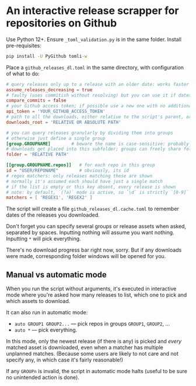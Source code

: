 # An interactive release scrapper for repositories on Github

Use Python 12+. Ensure `_toml_validation.py` is in the same folder.
Install pre-requisites:

```cmd
pip install -U PyGithub tomli-w
```

Place a `github_releases_dl.toml` in the same directory, with
configuration of what to do:

```toml
# query releases only up to a release with an older date: works faster
assume_releases_decreasing = true
# faulty (uses commitish without resolving) but you can use it if dates don't work
compare_commits = false
# your Github access token; if possible use a new one with no additional rights set
api_token = 'YOUR_GITHUB_ACCESS_TOKEN'
# path to all the downloads, either relative to the script's parent, or absolute
downloads_root = 'RELATIVE OR ABSOLUTE PATH'

# you can query releases granularly by dividing them into groups
# otherwise just define a single group
[group.GROUPNAME]        # beware the name is case-sensitive: probably do lowercase
# downloads get placed into this subfolder; groups can freely share folders
folder = 'RELATIVE PATH'

[[group.GROUPNAME.repos]]   # for each repo in this group
id = "USER/REPONAME"        # obviously, its id
# regex matchers: only releases matching these are shown
# normally it's assumed each should have just a single match
# if the list is empty or this key absent, every release is shown
# note: by default, `(?a)` mode is active, so `\d` is strictly `[0-9]` etc
matchers = [ 'REGEX1', 'REGEX2' ]
```

The script will create a file `github_releases_dl.cache.toml` to remember dates
of the releases you downloaded.

Don't forget you can specify several groups or release assets when asked, separated by spaces.
Inputting nothing will assume you want nothing. Inputting `*` will pick everything.

There's no download progress bar right now, sorry. But if any downloads were made,
corresponding folder windows will be opened for you.

## Manual vs automatic mode

When you run the script without arguments, it's executed in interactive mode
where you're asked how many releases to list, which one to pick and
which assets to download.

It can also run in automatic mode:

- `auto GROUP1 GROUP2...` — pick repos in groups `GROUP1`, `GROUP2`, ...
- `auto *` — pick everything.

In this mode, only the newest release (if there is any) is picked
and *every* matched asset is downloaded, even when a matcher has
multiple unplanned matches.
(Because some users are likely to not care and not specify any,
in which case it's fairly reasonable!)

If any `GROUPn` is invalid, the script in automatic mode halts
(useful to be sure no unintended action is done).

